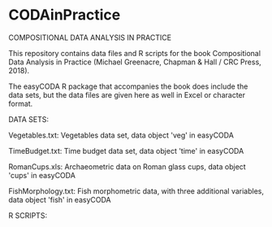 # CODAinPractice
COMPOSITIONAL DATA ANALYSIS IN PRACTICE

This repository contains data files and R scripts for the book Compositional Data Analysis in Practice (Michael Greenacre, Chapman & Hall / CRC Press, 2018).

The easyCODA R package that accompanies the book does include the data sets, but the data files are given here as well in Excel or character format.

DATA SETS:

Vegetables.txt: Vegetables data set, data object 'veg' in easyCODA

TimeBudget.txt: Time budget data set, data object 'time' in easyCODA

RomanCups.xls:  Archaeometric data on Roman glass cups, data object 'cups' in easyCODA

FishMorphology.txt: Fish morphometric data, with three additional variables, data object 'fish' in easyCODA 

R SCRIPTS:

